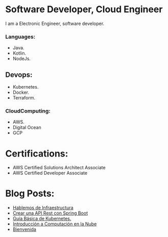 # Software Developer, Cloud Engineer

I am a Electronic Engineer, software developer. 

### Languages:
* Java.
* Kotlin.
* NodeJs.

## Devops:
* Kubernetes.
* Docker. 
* Terraform.

### CloudComputing: 
* AWS. 
* Digital Ocean 
* GCP

# Certifications:

* AWS Certified Solutions Architect Associate
* AWS Certified Developer Associate

# Blog Posts:
<!-- BLOG-POST-LIST:START -->
- [Hablemos de Infraestructura](https://blog.tech.pablo-cruz.com/hablemos-de-infraestructura/)
- [Crear una API Rest con Spring Boot](https://blog.tech.pablo-cruz.com/crear-una-api-rest-con-spring-boot/)
- [Guía Básica de Kubernetes.](https://blog.tech.pablo-cruz.com/guia-basica-de-kubernetes/)
- [Introducción a Computación en la Nube](https://blog.tech.pablo-cruz.com/introduccion-a-computacion-en-la-nube/)
- [Bienvenida](https://blog.tech.pablo-cruz.com/bienvenida/)
<!-- BLOG-POST-LIST:END -->


